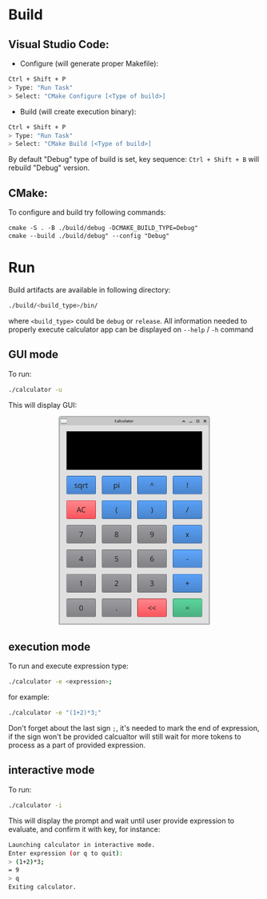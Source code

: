 # Build

## Visual Studio Code:
- Configure (will generate proper Makefile):
```bash
Ctrl + Shift + P
> Type: "Run Task"
> Select: "CMake Configure [<Type of build>]
```
- Build (will create execution binary):
```bash
Ctrl + Shift + P
> Type: "Run Task"
> Select: "CMake Build [<Type of build>]
```
By default "Debug" type of build is set, key sequence: `Ctrl + Shift + B` will rebuild "Debug" version.

## CMake:
To configure and build try following commands:
```
cmake -S . -B ./build/debug -DCMAKE_BUILD_TYPE=Debug"
cmake --build ./build/debug" --config "Debug"
```

# Run
Build artifacts are available in following directory:
```bash
./build/<build_type>/bin/
```
where `<build_type>` could be `debug` or `release`.
All information needed to properly execute calculator app can be displayed on `--help` / `-h` command

## GUI mode
To run:
```bash
./calculator -u
```
This will display GUI:

<div>
    <p align="center" width="100%">
        <img src="./imgs/calculator_gui.png" width="60%" height="60%"/>
    </p>
</div>

## execution mode
To run and execute expression type:
```bash
./calculator -e <expression>;
```
for example:
```bash
./calculator -e "(1+2)*3;"
```
Don't forget about the last sign `;`, it's needed to mark the end of expression, if the sign won't be provided
calcualtor will still wait for more tokens to process as a part of provided expression.

## interactive mode
To run:
```bash
./calculator -i
```
This will display the prompt and wait until user provide expression to evaluate, and confirm it with
<ENTER> key, for instance:
```bash
Launching calculator in interactive mode.
Enter expression (or q to quit):
> (1+2)*3;
= 9
> q
Exiting calculator.
```
